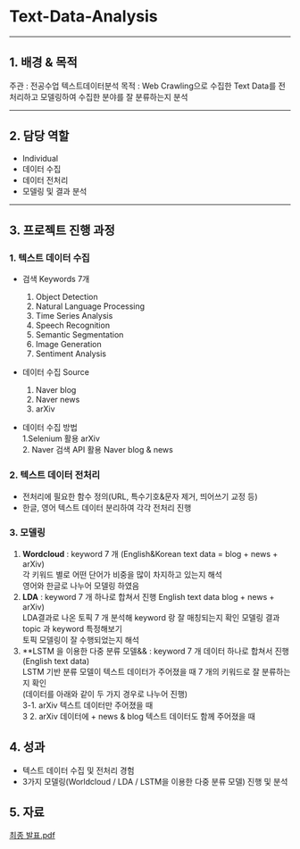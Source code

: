 # Text-Data-Analysis

---
## 1. 배경 & 목적
주관 : 전공수업 텍스트데이터분석
목적 : Web Crawling으로 수집한 Text Data를 전처리하고 모델링하여 수집한 분야를 잘 분류하는지 분석

---
## 2. 담당 역할
- Individual
- 데이터 수집
- 데이터 전처리
- 모델링 및 결과 분석
---
## 3. 프로젝트 진행 과정
### 1. 텍스트 데이터 수집
- 검색 Keywords 7개
  1. Object Detection
  2. Natural Language Processing
  3. Time Series Analysis
  4. Speech Recognition
  5. Semantic Segmentation
  6. Image Generation
  7. Sentiment Analysis

- 데이터 수집 Source
  1. Naver blog
  2. Naver news
  3. arXiv

- 데이터 수집 방법  
  1.Selenium 활용 arXiv  
  2. Naver 검색 API 활용 Naver blog & news

### 2. 텍스트 데이터 전처리
- 전처리에 필요한 함수 정의(URL, 특수기호&문자 제거, 띄어쓰기 교정 등)
- 한글, 영어 텍스트 데이터 분리하여 각각 전처리 진행

### 3. 모델링
1. **Wordcloud** : keyword 7 개 (English&Korean text data = blog + news + arXiv)  
각 키워드 별로 어떤 단어가 비중을 많이 차지하고 있는지 해석  
영어와 한글로 나누어 모델링 하였음  
2. **LDA** : keyword 7 개 하나로 합쳐서 진행 English text data blog + news + arXiv)  
LDA결과로 나온 토픽 7 개 분석해 keyword 랑 잘 매칭되는지 확인 모델링 결과 topic 과 keyword 특정해보기  
토픽 모델링이 잘 수행되었는지 해석  
3. **LSTM 을 이용한 다중 분류 모델&& : keyword 7 개 데이터 하나로 합쳐서 진행 (English text data)  
LSTM 기반 분류 모델이 텍스트 데이터가 주어졌을 때 7 개의 키워드로 잘 분류하는지 확인  
(데이터를 아래와 같이 두 가지 경우로 나누어 진행)  
3-1. arXiv 텍스트 데이터만 주어졌을 때  
3 2. arXiv 데이터에 + news & blog 텍스트 데이터도 함께 주어졌을 때   

## 4. 성과
- 텍스트 데이터 수집 및 전처리 경험
- 3가지 모델링(Worldcloud / LDA / LSTM을 이용한 다중 분류 모델) 진행 및 분석

## 5. 자료
[최종 발표.pdf](https://drive.google.com/file/d/1O4O7Gd_2KFH4CtcozfdP16cNyAWhtokE/view?usp=drive_link)
